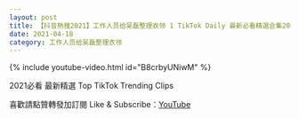 ```yaml
---
layout: post
title: 【抖音熱搜2021】工作人员给吴磊整理衣领 1 TikTok Daily 最新必看精選合集2021 04 18
date: 2021-04-18
category: 工作人员给吴磊整理衣领
---
```


{% include youtube-video.html id="B8crbyUNiwM" %}

2021必看 最新精選 Top TikTok Trending Clips

喜歡請點贊轉發加訂閱 Like & Subscribe：[YouTube](https://www.youtube.com/channel/UCAoR7VcanIPd04uEq_GIylA/videos)

